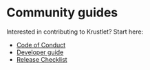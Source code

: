 # Community guides

Interested in contributing to Krustlet? Start here:

- [Code of Conduct](code-of-conduct.md)
- [Developer guide](developers.md)
- [Release Checklist](release-checklist.md)
